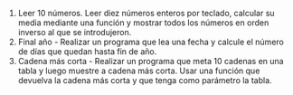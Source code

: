 
1. Leer 10 números. Leer diez números enteros por teclado, calcular su media mediante una función y mostrar todos los números en orden inverso al que se introdujeron. 
2. Final año - Realizar un programa que lea una fecha y calcule el número de días que quedan hasta fin de año. 
3. Cadena más corta - Realizar un programa que meta 10 cadenas en una tabla y luego muestre a cadena más corta. Usar una función que devuelva la cadena más corta y que tenga como parámetro la tabla. 

